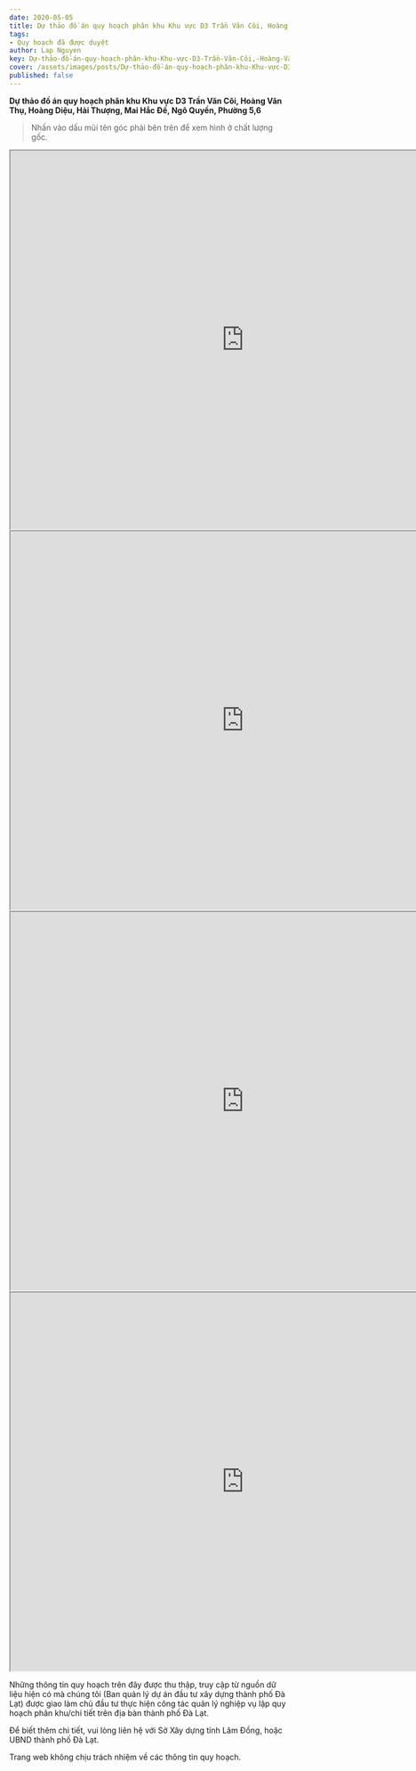 ```yaml
---
date: 2020-05-05
title: Dự thảo đồ án quy hoạch phân khu Khu vực D3 Trần Văn Côi, Hoàng Văn Thụ, Hoàng Diệu, Hải Thượng, Mai Hắc Đế, Ngô Quyền, Phường 5,6
tags:
- Quy hoạch đã được duyệt
author: Lap Nguyen
key: Dự-thảo-đồ-án-quy-hoạch-phân-khu-Khu-vực-D3-Trần-Văn-Côi,-Hoàng-Văn-Thụ,-Hoàng-Diệu,-Hải-Thượng,-Mai-Hắc-Đế,-Ngô-Quyền,-Phường-5,6
cover: /assets/images/posts/Dự-thảo-đồ-án-quy-hoạch-phân-khu-Khu-vực-D3-Trần-Văn-Côi,-Hoàng-Văn-Thụ,-Hoàng-Diệu,-Hải-Thượng,-Mai-Hắc-Đế,-Ngô-Quyền,-Phường-5,6.png
published: false
---
```


**Dự thảo đồ án quy hoạch phân khu Khu vực D3 Trần Văn Côi, Hoàng Văn Thụ, Hoàng Diệu, Hải Thượng, Mai Hắc Đế, Ngô Quyền, Phường 5,6**

> Nhấn vào dấu mũi tên góc phải bên trên để xem hình ở chất lượng gốc. 

<iframe src="https://drive.google.com/file/d/1UJua6TQhE3lEnZvxWifzIzgH8x9Feshg/preview" width="840" height="680"></iframe>
<iframe src="https://drive.google.com/file/d/1-Ck37z28R8CGTvn_dlrr7AcCbSCSOe9n/preview" width="840" height="680"></iframe>
<iframe src="https://drive.google.com/file/d/1k0zfQUC7P8EN1lsE5WMMHbI5-3S5qTs5/preview" width="840" height="680"></iframe>
<iframe src="https://drive.google.com/file/d/1PYFRwt5qu3JUYy0CnpSP6sx23w5sPWND/preview" width="840" height="680"></iframe>

Những thông tin quy hoạch trên đây được thu thập, truy cập từ nguồn dữ liệu hiện có mà chúng tôi 
(Ban quản lý dự án đầu tư xây dựng thành phố Đà Lạt) được giao làm chủ đầu tư thực hiện công tác quản lý nghiệp vụ 
lập quy hoạch phân khu/chi tiết trên địa bàn thành phố Đà Lạt.

Để biết thêm chi tiết, vui lòng liên hệ với Sở Xây dựng tỉnh Lâm Đồng, hoặc UBND thành phố Đà Lạt.

Trang web không chịu trách nhiệm về các thông tin quy hoạch.
